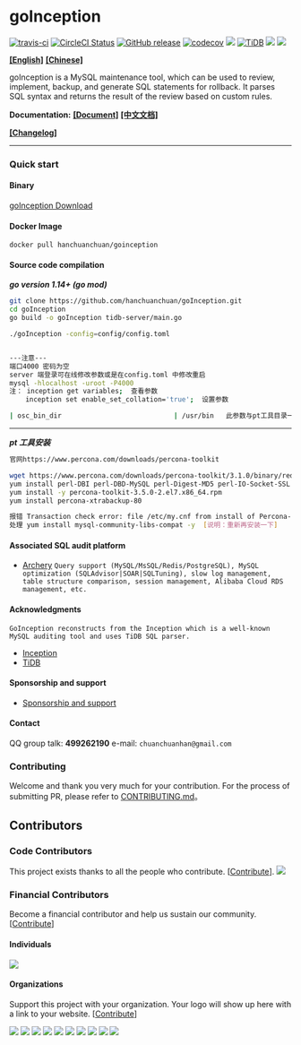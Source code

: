 # goInception

[![travis-ci](https://img.shields.io/travis/hanchuanchuan/goInception.svg)](https://travis-ci.org/hanchuanchuan/goInception)
[![CircleCI Status](https://circleci.com/gh/hanchuanchuan/goInception.svg?style=shield)](https://circleci.com/gh/hanchuanchuan/goInception)
[![GitHub release](https://img.shields.io/github/release-pre/hanchuanchuan/goInception.svg?style=brightgreen)](https://github.com/hanchuanchuan/goInception/releases)
[![codecov](https://codecov.io/gh/hanchuanchuan/goInception/branch/master/graph/badge.svg)](https://codecov.io/gh/hanchuanchuan/goInception)
[![](https://img.shields.io/badge/go-1.12-brightgreen.svg)](https://golang.org/dl/)
[![TiDB](https://img.shields.io/badge/TiDB-v2.1.1-brightgreen.svg)](https://github.com/pingcap/tidb)
![](https://img.shields.io/github/downloads/hanchuanchuan/goInception/total.svg)
![](https://img.shields.io/github/license/hanchuanchuan/goInception.svg)


**[[English]](README.md)**
**[[Chinese]](README.zh.md)**


goInception is a MySQL maintenance tool, which can be used to review, implement, backup, and generate SQL statements for rollback. It parses SQL syntax and returns the result of the review based on custom rules.

**Documentation:**
**[[Document]](https://hanchuanchuan.github.io/goInception/)**
**[[中文文档]](https://hanchuanchuan.github.io/goInception/zh/)**

**[[Changelog]](https://hanchuanchuan.github.io/goInception/changelog.html)**


----

### Quick start


#### Binary

[goInception Download](https://github.com/hanchuanchuan/goInception/releases)


#### Docker Image
```
docker pull hanchuanchuan/goinception
```


#### Source code compilation

***go version 1.14+ (go mod)***

```bash
git clone https://github.com/hanchuanchuan/goInception.git
cd goInception
go build -o goInception tidb-server/main.go

./goInception -config=config/config.toml


---注意---
端口4000 密码为空
server 端登录可在线修改参数或是在config.toml 中修改重启
mysql -hlocalhost -uroot -P4000
注： inception get variables;  查看参数
    inception set enable_set_collation='true';  设置参数

| osc_bin_dir                            | /usr/bin   此参数与pt工具目录一致


```


----

***pt 工具安装***

```bash
官网https://www.percona.com/downloads/percona-toolkit

wget https://www.percona.com/downloads/percona-toolkit/3.1.0/binary/redhat/7/x86_64/percona-toolkit-3.5.0-2.el7.x86_64.rpm
yum install perl-DBI perl-DBD-MySQL perl-Digest-MD5 perl-IO-Socket-SSL perl-TermReadKey
yum install -y percona-toolkit-3.5.0-2.el7.x86_64.rpm
yum install percona-xtrabackup-80

报错 Transaction check error: file /etc/my.cnf from install of Percona-Server-shared-56-5.6.51-rel91.0.1.el7.x86_64 conflicts with file from package mysql-community-server-8.0.32-1.el7.x86_64
处理 yum install mysql-community-libs-compat -y  [说明：重新再安装一下]


```


#### Associated SQL audit platform

* [Archery](https://github.com/hhyo/Archery) `Query support (MySQL/MsSQL/Redis/PostgreSQL), MySQL optimization (SQLAdvisor|SOAR|SQLTuning), slow log management, table structure comparison, session management, Alibaba Cloud RDS management, etc.`


#### Acknowledgments
    GoInception reconstructs from the Inception which is a well-known MySQL auditing tool and uses TiDB SQL parser.

- [Inception](https://github.com/hanchuanchuan/inception)
- [TiDB](https://github.com/pingcap/tidb)

#### Sponsorship and support
- [Sponsorship and support](https://hanchuanchuan.github.io/goInception/support.html)

#### Contact

QQ group talk: **499262190**
e-mail: `chuanchuanhan@gmail.com`

### Contributing

Welcome and thank you very much for your contribution. For the process of submitting PR, please refer to [CONTRIBUTING.md](CONTRIBUTING.md)。


## Contributors

### Code Contributors

This project exists thanks to all the people who contribute. [[Contribute](CONTRIBUTING.md)].
<a href="https://github.com/hanchuanchuan/goInception/graphs/contributors"><img src="https://opencollective.com/goInception/contributors.svg?width=890&button=false" /></a>

### Financial Contributors

Become a financial contributor and help us sustain our community. [[Contribute](https://opencollective.com/goInception/contribute)]

#### Individuals

<a href="https://opencollective.com/goInception"><img src="https://opencollective.com/goInception/individuals.svg?width=890"></a>

#### Organizations

Support this project with your organization. Your logo will show up here with a link to your website. [[Contribute](https://opencollective.com/goInception/contribute)]

<a href="https://opencollective.com/goInception/organization/0/website"><img src="https://opencollective.com/goInception/organization/0/avatar.svg"></a>
<a href="https://opencollective.com/goInception/organization/1/website"><img src="https://opencollective.com/goInception/organization/1/avatar.svg"></a>
<a href="https://opencollective.com/goInception/organization/2/website"><img src="https://opencollective.com/goInception/organization/2/avatar.svg"></a>
<a href="https://opencollective.com/goInception/organization/3/website"><img src="https://opencollective.com/goInception/organization/3/avatar.svg"></a>
<a href="https://opencollective.com/goInception/organization/4/website"><img src="https://opencollective.com/goInception/organization/4/avatar.svg"></a>
<a href="https://opencollective.com/goInception/organization/5/website"><img src="https://opencollective.com/goInception/organization/5/avatar.svg"></a>
<a href="https://opencollective.com/goInception/organization/6/website"><img src="https://opencollective.com/goInception/organization/6/avatar.svg"></a>
<a href="https://opencollective.com/goInception/organization/7/website"><img src="https://opencollective.com/goInception/organization/7/avatar.svg"></a>
<a href="https://opencollective.com/goInception/organization/8/website"><img src="https://opencollective.com/goInception/organization/8/avatar.svg"></a>
<a href="https://opencollective.com/goInception/organization/9/website"><img src="https://opencollective.com/goInception/organization/9/avatar.svg"></a>
